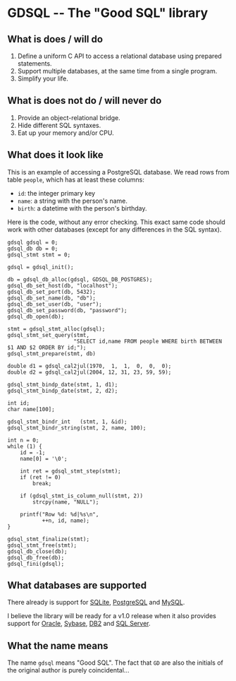 GDSQL -- The "Good SQL" library
==============================


What is does / will do
----------------------

1. Define a uniform C API to access a relational database using
prepared statements.
2. Support multiple databases, at the same time from a single program.
3. Simplify your life.


What is does not do / will never do
-----------------------------------

1. Provide an object-relational bridge.
2. Hide different SQL syntaxes.
3. Eat up your memory and/or CPU.


What does it look like
----------------------

This is an example of accessing a PostgreSQL database. We read rows
from table `people`, which has at least these columns:

* `id`: the integer primary key
* `name`: a string with the person's name.
* `birth`: a datetime with the person's birthday.

Here is the code, without any error checking. This exact same code
should work with other databases (except for any differences in the
SQL syntax).

    gdsql gdsql = 0;
    gdsql_db db = 0;
    gdsql_stmt stmt = 0;

    gdsql = gdsql_init();

    db = gdsql_db_alloc(gdsql, GDSQL_DB_POSTGRES);
    gdsql_db_set_host(db, "localhost");
    gdsql_db_set_port(db, 5432);
    gdsql_db_set_name(db, "db");
    gdsql_db_set_user(db, "user");
    gdsql_db_set_password(db, "password");
    gdsql_db_open(db);

    stmt = gdsql_stmt_alloc(gdsql);
    gdsql_stmt_set_query(stmt,
                         "SELECT id,name FROM people WHERE birth BETWEEN $1 AND $2 ORDER BY id;");
    gdsql_stmt_prepare(stmt, db)

    double d1 = gdsql_cal2jul(1970,  1,  1,  0,  0,  0);
    double d2 = gdsql_cal2jul(2004, 12, 31, 23, 59, 59);
            
    gdsql_stmt_bindp_date(stmt, 1, d1);
    gdsql_stmt_bindp_date(stmt, 2, d2);
        
    int id;
    char name[100];

    gdsql_stmt_bindr_int   (stmt, 1, &id);
    gdsql_stmt_bindr_string(stmt, 2, name, 100);

    int n = 0;
    while (1) {
        id = -1;
        name[0] = '\0';

        int ret = gdsql_stmt_step(stmt);
        if (ret != 0)
            break;

        if (gdsql_stmt_is_column_null(stmt, 2))
            strcpy(name, "NULL");

        printf("Row %d: %d|%s\n",
               ++n, id, name);
    }

    gdsql_stmt_finalize(stmt);
    gdsql_stmt_free(stmt);
    gdsql_db_close(db);
    gdsql_db_free(db);
    gdsql_fini(gdsql);


What databases are supported
----------------------------

There already is support for [SQLite][1], [PostgreSQL][2] and
[MySQL][3].

I believe the library will be ready for a v1.0 release when it also
provides support for [Oracle][4], [Sybase][5], [DB2][6] and [SQL
Server][7].


What the name means
-------------------

The name `gdsql` means "Good SQL". The fact that `GD` are also the
initials of the original author is purely coincidental...


[1]: http://www.sqlite.org/                 "SQLite"
[2]: http://www.postgresql.org/             "PostgreSQL"
[3]: http://www.mysql.com/                  "MySQL"
[4]: http://www.oracle.com/                 "Oracle"
[5]: http://www.sybase.com/                 "Sybase"
[6]: http://www.ibm.com/software/data/db2/  "DB2"
[7]: http://www.microsoft.com/sqlserver/    "SQL Server"
